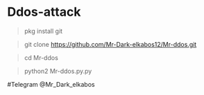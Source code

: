 # Ddos-attack



> pkg install git

> git clone https://github.com/Mr-Dark-elkabos12/Mr-ddos.git

> cd Mr-ddos

> python2 Mr-ddos.py.py


#Telegram @Mr_Dark_elkabos
